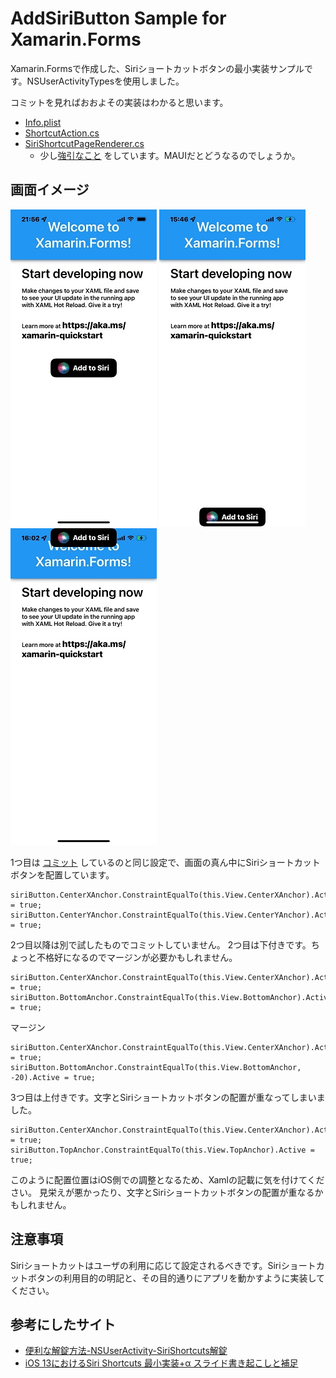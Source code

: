 # AddSiriButton Sample for Xamarin.Forms
Xamarin.Formsで作成した、Siriショートカットボタンの最小実装サンプルです。NSUserActivityTypesを使用しました。

コミットを見ればおおよその実装はわかると思います。
* [Info.plist](XamarinAddToSiriButton/XamarinAddToSiriButton.iOS/Info.plist#L37-L40)
* [ShortcutAction.cs](XamarinAddToSiriButton/XamarinAddToSiriButton.iOS/ShortcutAction.cs)
* [SiriShortcutPageRenderer.cs](XamarinAddToSiriButton/XamarinAddToSiriButton.iOS/SiriShortcutPageRenderer.cs)
  * 少し[強引なこと](XamarinAddToSiriButton/XamarinAddToSiriButton.iOS/SiriShortcutPageRenderer.cs#L13)
をしています。MAUIだとどうなるのでしょうか。

## 画面イメージ
![center](Screenshot/center.jpg "center")
![bottom](Screenshot/bottom.jpg "bottom")
![top](Screenshot/top.jpg "top")

1つ目は
[コミット](XamarinAddToSiriButton/XamarinAddToSiriButton.iOS/SiriShortcutPageRenderer.cs#L28-L29)
しているのと同じ設定で、画面の真ん中にSiriショートカットボタンを配置しています。
```charp
siriButton.CenterXAnchor.ConstraintEqualTo(this.View.CenterXAnchor).Active = true;
siriButton.CenterYAnchor.ConstraintEqualTo(this.View.CenterYAnchor).Active = true;
```
2つ目以降は別で試したものでコミットしていません。
2つ目は下付きです。ちょっと不格好になるのでマージンが必要かもしれません。
```charp
siriButton.CenterXAnchor.ConstraintEqualTo(this.View.CenterXAnchor).Active = true;
siriButton.BottomAnchor.ConstraintEqualTo(this.View.BottomAnchor).Active = true;
```
マージン
```charp
siriButton.CenterXAnchor.ConstraintEqualTo(this.View.CenterXAnchor).Active = true;
siriButton.BottomAnchor.ConstraintEqualTo(this.View.BottomAnchor, -20).Active = true;
```
3つ目は上付きです。文字とSiriショートカットボタンの配置が重なってしまいました。
```charp
siriButton.CenterXAnchor.ConstraintEqualTo(this.View.CenterXAnchor).Active = true;
siriButton.TopAnchor.ConstraintEqualTo(this.View.TopAnchor).Active = true;
```
このように配置位置はiOS側での調整となるため、Xamlの記載に気を付けてください。
見栄えが悪かったり、文字とSiriショートカットボタンの配置が重なるかもしれません。

## 注意事項
Siriショートカットはユーザの利用に応じて設定されるべきです。Siriショートカットボタンの利用目的の明記と、その目的通りにアプリを動かすように実装してください。

## 参考にしたサイト
* [便利な解錠方法-NSUserActivity-SiriShortcuts解錠](https://akerun.hateblo.jp/entry/2021/09/ios-shortcut)
* [iOS 13におけるSiri Shortcuts 最小実装+α スライド書き起こしと補足](https://tech.studyplus.co.jp/entry/2020/10/16/101530)